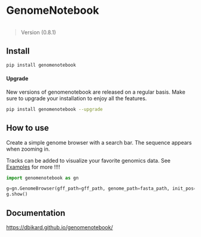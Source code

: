 # GenomeNotebook

<!-- WARNING: THIS FILE WAS AUTOGENERATED! DO NOT EDIT! -->

``` python
```

> Version (0.8.1)

## Install

``` bash
pip install genomenotebook
```

#### Upgrade

New versions of genomenotebook are released on a regular basis. Make
sure to upgrade your installation to enjoy all the features.

``` bash
pip install genomenotebook --upgrade
```

## How to use

Create a simple genome browser with a search bar. The sequence appears
when zooming in.

Tracks can be added to visualize your favorite genomics data. See
[Examples](https://dbikard.github.io/genomenotebook/examples.html) for
more !!!!

``` python
import genomenotebook as gn
```

``` python
g=gn.GenomeBrowser(gff_path=gff_path, genome_path=fasta_path, init_pos=10000)
g.show()
```

## Documentation

<https://dbikard.github.io/genomenotebook/>
